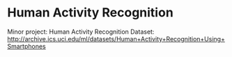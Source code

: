 # Human Activity Recognition
Minor project: Human Activity Recognition
Dataset: http://archive.ics.uci.edu/ml/datasets/Human+Activity+Recognition+Using+Smartphones 

